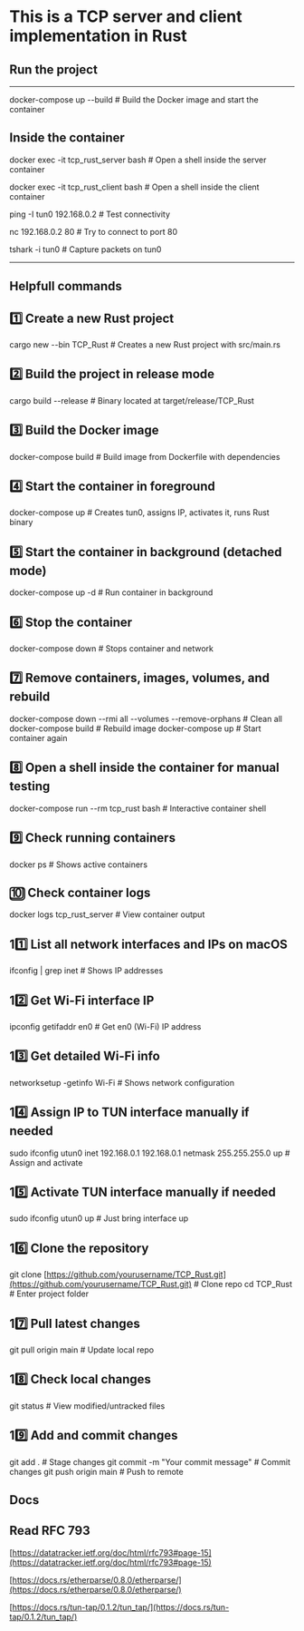 # This is a TCP server and client implementation in Rust

## Run the project

---------------------------------------------------------------------------------------------------------------------------------------------

docker-compose up --build # Build the Docker image and start the container

## Inside the container

docker exec -it tcp_rust_server bash # Open a shell inside the server container

docker exec -it tcp_rust_client bash # Open a shell inside the client container

ping -I tun0 192.168.0.2 # Test connectivity

nc 192.168.0.2 80 # Try to connect to port 80

tshark -i tun0 # Capture packets on tun0

---------------------------------------------------------------------------------------------------------------------------------------------

## Helpfull commands

## 1️⃣ Create a new Rust project

cargo new --bin TCP_Rust  # Creates a new Rust project with src/main.rs

## 2️⃣ Build the project in release mode

cargo build --release  # Binary located at target/release/TCP_Rust

## 3️⃣ Build the Docker image

docker-compose build  # Build image from Dockerfile with dependencies

## 4️⃣ Start the container in foreground

docker-compose up  # Creates tun0, assigns IP, activates it, runs Rust binary

## 5️⃣ Start the container in background (detached mode)

docker-compose up -d  # Run container in background

## 6️⃣ Stop the container

docker-compose down  # Stops container and network

## 7️⃣ Remove containers, images, volumes, and rebuild

docker-compose down --rmi all --volumes --remove-orphans  # Clean all
docker-compose build  # Rebuild image
docker-compose up  # Start container again

## 8️⃣ Open a shell inside the container for manual testing

docker-compose run --rm tcp_rust bash  # Interactive container shell

## 9️⃣ Check running containers

docker ps  # Shows active containers

## 🔟 Check container logs

docker logs tcp_rust_server  # View container output

## 11️⃣ List all network interfaces and IPs on macOS

ifconfig | grep inet  # Shows IP addresses

## 12️⃣ Get Wi-Fi interface IP

ipconfig getifaddr en0  # Get en0 (Wi-Fi) IP address

## 13️⃣ Get detailed Wi-Fi info

networksetup -getinfo Wi-Fi  # Shows network configuration

## 14️⃣ Assign IP to TUN interface manually if needed

sudo ifconfig utun0 inet 192.168.0.1 192.168.0.1 netmask 255.255.255.0 up  # Assign and activate

## 15️⃣ Activate TUN interface manually if needed

sudo ifconfig utun0 up  # Just bring interface up

## 16️⃣ Clone the repository

git clone [https://github.com/yourusername/TCP_Rust.git](https://github.com/yourusername/TCP_Rust.git)  # Clone repo
cd TCP_Rust  # Enter project folder

## 17️⃣ Pull latest changes

git pull origin main  # Update local repo

## 18️⃣ Check local changes

git status  # View modified/untracked files

## 19️⃣ Add and commit changes

git add .  # Stage changes
git commit -m "Your commit message"  # Commit changes
git push origin main  # Push to remote

## Docs

## Read RFC 793

[https://datatracker.ietf.org/doc/html/rfc793#page-15](https://datatracker.ietf.org/doc/html/rfc793#page-15)

[https://docs.rs/etherparse/0.8.0/etherparse/](https://docs.rs/etherparse/0.8.0/etherparse/)

[https://docs.rs/tun-tap/0.1.2/tun_tap/](https://docs.rs/tun-tap/0.1.2/tun_tap/)
